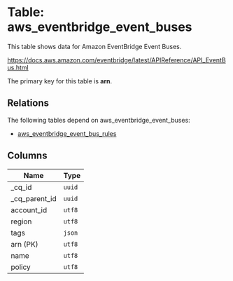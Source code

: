 # Table: aws_eventbridge_event_buses

This table shows data for Amazon EventBridge Event Buses.

https://docs.aws.amazon.com/eventbridge/latest/APIReference/API_EventBus.html

The primary key for this table is **arn**.

## Relations

The following tables depend on aws_eventbridge_event_buses:
  - [aws_eventbridge_event_bus_rules](aws_eventbridge_event_bus_rules.md)

## Columns

| Name          | Type          |
| ------------- | ------------- |
|_cq_id|`uuid`|
|_cq_parent_id|`uuid`|
|account_id|`utf8`|
|region|`utf8`|
|tags|`json`|
|arn (PK)|`utf8`|
|name|`utf8`|
|policy|`utf8`|